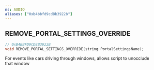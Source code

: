 ```yaml
---
ns: AUDIO
aliases: ["0xb4bbfd9cd8b3922b"]
---
```

## REMOVE_PORTAL_SETTINGS_OVERRIDE

```c
// 0xB4BBFD9CD8B3922B
void REMOVE_PORTAL_SETTINGS_OVERRIDE(string PortalSettingsName);
```

For events like cars driving through windows, allows script to unocclude that window

